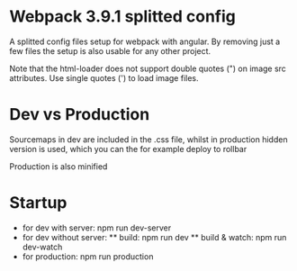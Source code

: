 # Webpack 3.9.1 splitted config #

A splitted config files setup for webpack with angular.
By removing just a few files the setup is also usable for any other project.

Note that the html-loader does not support double quotes (") on image src attributes. Use single quotes (') to load image files.

# Dev vs Production #
Sourcemaps in dev are included in the .css file, whilst in production hidden version is used, which you can the for example deploy to rollbar

Production is also minified

# Startup #

* for dev with server: npm run dev-server
* for dev without server:
** build: npm run dev
** build & watch: npm run dev-watch
* for production: npm run production

